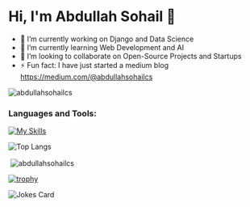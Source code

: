 <h1>Hi, I'm Abdullah Sohail 👋</h1>

<!--
**abdullahsohailcs/abdullahsohailcs** is a ✨ _special_ ✨ repository because its `README.md` (this file) appears on your GitHub profile.

Here are some ideas to get you started:



- 🤔 I’m looking for help with ...
- 💬 Ask me about ...
- 📫 How to reach me: ...
- 😄 Pronouns: ...

-->

- 🔭 I’m currently working on Django and Data Science
- 🌱 I’m currently learning Web Development and AI
- 👯 I’m looking to collaborate on Open-Source Projects and Startups
- ⚡ Fun fact: I have just started a medium blog https://medium.com/@abdullahsohailcs

<p align="left"> <img src="https://komarev.com/ghpvc/?username=abdullahsohailcs&label=Profile%20views&color=0e75b6&style=flat" alt="abdullahsohailcs" /> </p>

<h3 align="left">Languages and Tools:</h3>

[![My Skills](https://skillicons.dev/icons?i=js,html,css,js,react,bootstrap,bash,c,cpp,cs,django,express,git,github,go,ai,linux,mongodb,mysql,nodejs,powershell,py,react,replit,sass,visualstudio,redux,vscode,sqlite,regex)](https://skillicons.dev)


![Top Langs](https://github-readme-stats.vercel.app/api/top-langs/?username=abdullahsohailcs&hide_progress=true)

<p>&nbsp;<img align="center" src="https://github-readme-stats.vercel.app/api?username=abdullahsohailcs&show_icons=true&locale=en" alt="abdullahsohailcs" /></p>

[![trophy](https://github-profile-trophy.vercel.app/?username=abdullahsohailcs&theme=onedark)](https://github.com/ryo-ma/github-profile-trophy)


![Jokes Card](https://readme-jokes.vercel.app/api)

